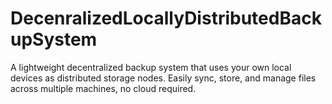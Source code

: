 # DecenralizedLocallyDistributedBackupSystem
A lightweight decentralized backup system that uses your own local devices as distributed storage nodes. Easily sync, store, and manage files across multiple machines, no cloud required.
